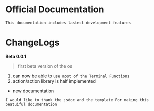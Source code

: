 # Official Documentation

``This documentation includes lastest development features``

# ChangeLogs

**Beta 0.0.1**
> first beta version of the os 
1. can now be able to ``use most of the Terminal Functions``
2. action/action library is half implemented

- new documentation

``I would like to thank the jsdoc and the template For making this beatuiful documentation ``